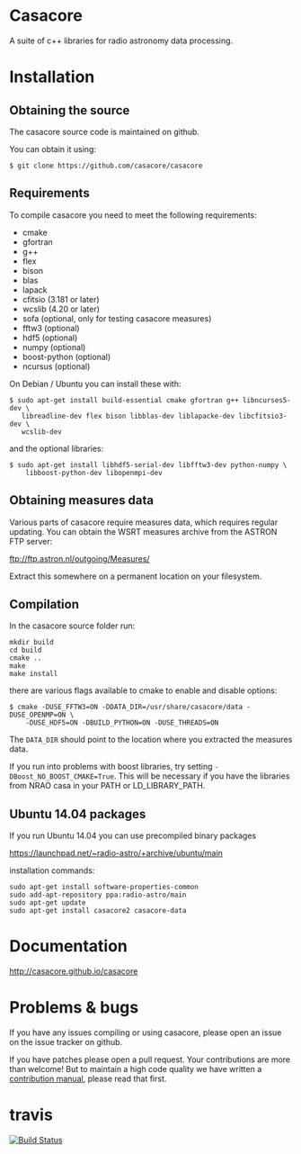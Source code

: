 
# Casacore

A suite of c++ libraries for radio astronomy data processing.


# Installation

## Obtaining the source

The casacore source code is maintained on github.

You can obtain it using:

```
$ git clone https://github.com/casacore/casacore
```

## Requirements

To compile casacore you need to meet the following requirements:

* cmake
* gfortran
* g++
* flex 
* bison
* blas
* lapack
* cfitsio (3.181 or later)
* wcslib (4.20 or later)
* sofa (optional, only for testing casacore measures)
* fftw3 (optional)
* hdf5 (optional)
* numpy (optional)
* boost-python (optional)
* ncursus (optional)

On Debian / Ubuntu you can install these with:
 ``` 
$ sudo apt-get install build-essential cmake gfortran g++ libncurses5-dev \
    libreadline-dev flex bison libblas-dev liblapacke-dev libcfitsio3-dev \
    wcslib-dev
```

and the optional libraries:
```
$ sudo apt-get install libhdf5-serial-dev libfftw3-dev python-numpy \
    libboost-python-dev libopenmpi-dev
```


## Obtaining measures data

Various parts of casacore require measures data, which requires regular
updating. You can obtain the WSRT measures archive from the ASTRON FTP server:

ftp://ftp.astron.nl/outgoing/Measures/

Extract this somewhere on a permanent location on your filesystem.


## Compilation

In the casacore source folder run:
```
mkdir build
cd build
cmake ..
make 
make install
```

there are various flags available to cmake to enable and disable options:
```
$ cmake -DUSE_FFTW3=ON -DDATA_DIR=/usr/share/casacore/data -DUSE_OPENMP=ON \
    -DUSE_HDF5=ON -DBUILD_PYTHON=ON -DUSE_THREADS=ON
```

The `DATA_DIR` should point to the location where you extracted the measures
data.

If you run into problems with boost libraries, try setting `-DBoost_NO_BOOST_CMAKE=True`. This will be necessary if you have the libraries from NRAO casa in your PATH or LD_LIBRARY_PATH.

## Ubuntu 14.04 packages

If you run Ubuntu 14.04 you can use precompiled binary packages

https://launchpad.net/~radio-astro/+archive/ubuntu/main

installation commands:
```
sudo apt-get install software-properties-common
sudo add-apt-repository ppa:radio-astro/main
sudo apt-get update
sudo apt-get install casacore2 casacore-data
```


# Documentation

http://casacore.github.io/casacore


# Problems & bugs

If you have any issues compiling or using casacore, please open an issue on
the issue tracker on github.

If you have patches please open a pull request. Your contributions are more
than welcome! But to maintain a high code quality we have written a [contribution
manual](https://github.com/casacore/casacore/blob/master/CONTRIB.md), please read
that first.


# travis

[![Build Status](https://travis-ci.org/casacore/casacore.svg?branch=master)](https://travis-ci.org/casacore/casacore)
